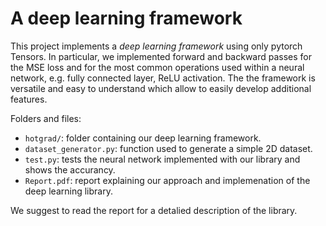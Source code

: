 # A deep learning framework
This project implements a *deep learning framework* using only pytorch Tensors. In particular, we implemented forward and backward passes for the MSE loss and for the most common operations used within a neural network, e.g. fully connected layer, ReLU activation. The the framework is versatile and easy to understand which allow to easily develop additional features.

Folders and files:
- `hotgrad/`: folder containing our deep learning framework.
- `dataset_generator.py`: function used to generate a simple 2D dataset.
- `test.py`: tests the neural network implemented with our library and shows the accurancy.
- `Report.pdf`: report explaining our approach and implemenation of the deep learning library.

We suggest to read the report for a detalied description of the library.

